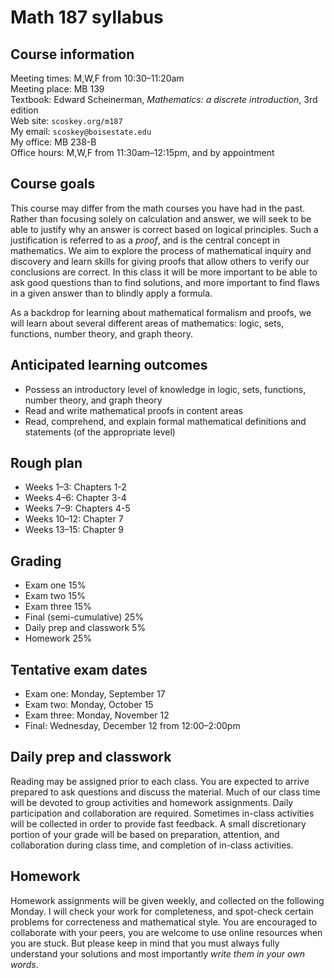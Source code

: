 # Math 187 syllabus

## Course information

Meeting times: M,W,F from 10:30&ndash;11:20am  
Meeting place: MB 139  
Textbook: Edward Scheinerman, *Mathematics: a discrete introduction*, 3rd edition  
Web site: `scoskey.org/m187`  
My email: `scoskey@boisestate.edu`  
My office: MB 238-B  
Office hours: M,W,F from 11:30am&ndash;12:15pm, and by appointment

## Course goals

This course may differ from the math courses you have had in the past. Rather than focusing solely on calculation and answer, we will seek to be able to justify why an answer is correct based on logical principles. Such a justification is referred to as a *proof*, and is the central concept in mathematics. We aim to explore the process of mathematical inquiry and discovery and learn skills for giving proofs that allow others to verify our conclusions are correct. In this class it will be more important to be able to ask good questions than to find solutions, and more important to find flaws in a given answer than to blindly apply a formula.

As a backdrop for learning about mathematical formalism and proofs, we will learn about several different areas of mathematics: logic, sets, functions, number theory, and graph theory.

## Anticipated learning outcomes

* Possess an introductory level of knowledge in logic, sets, functions, number theory, and graph theory
* Read and write mathematical proofs in content areas
* Read, comprehend, and explain formal mathematical definitions and statements (of the appropriate level)

## Rough plan

* Weeks 1&ndash;3: Chapters 1-2
* Weeks 4&ndash;6: Chapter 3-4
* Weeks 7&ndash;9: Chapters 4-5
* Weeks 10&ndash;12: Chapter 7
* Weeks 13&ndash;15: Chapter 9

## Grading

* Exam one 15%
* Exam two 15%
* Exam three 15%
* Final (semi-cumulative) 25%
* Daily prep and classwork 5%
* Homework 25%

## Tentative exam dates

* Exam one: Monday, September 17
* Exam two: Monday, October 15
* Exam three: Monday, November 12
* Final: Wednesday, December 12 from 12:00&ndash;2:00pm

## Daily prep and classwork

Reading may be assigned prior to each class. You are expected to arrive prepared to ask questions and discuss the material. Much of our class time will be devoted to group activities and homework assignments. Daily participation and collaboration are required. Sometimes in-class activities will be collected in order to provide fast feedback. A small discretionary portion of your grade will be based on preparation, attention, and collaboration during class time, and completion of in-class activities.

## Homework

Homework assignments will be given weekly, and collected on the following Monday. I will check your work for completeness, and spot-check certain problems for correcteness and mathematical style. You are encouraged to collaborate with your peers, you are welcome to use online resources when you are stuck. But please keep in mind that you must always fully understand your solutions and most importantly *write them in your own words*.
